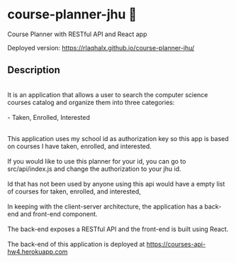 # course-planner-jhu 📆

Course Planner with RESTful API and React app

Deployed version: https://rlaqhalx.github.io/course-planner-jhu/

## Description

<br>It is an application that allows a user to search the computer science courses catalog and organize them into three categories: </br>
<br> - Taken, Enrolled, Interested 

<br> This application uses my school id as authorization key so this app is based on courses I have taken, enrolled, and interested. </br>
<br> If you would like to use this planner for your id, you can go to src/api/index.js and change the authorization to your jhu id. </br>
<br> Id that has not been used by anyone using this api would have a empty list of courses for taken, enrolled, and interested, </br>
<br> In keeping with the client-server architecture, the application has a back-end and front-end component. </br>
<br> The back-end exposes a RESTful API and the front-end is built using React. </br>
<br> The back-end of this application is deployed at https://courses-api-hw4.herokuapp.com </br>

